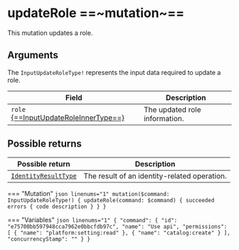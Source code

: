 # updateRole ==~mutation~==

This mutation updates a role.

## Arguments

The `InputUpdateRoleType!` represents the input data required to update a role.

| Field                                                                           | Description                                           |
|---------------------------------------------------------------------------------|-------------------------------------------------------|
| `role` [{==InputUpdateRoleInnerType==}](../Objects/InputUpdateRoleInnerType.md) | The updated role information.                         |


## Possible returns

| Possible return                                          	| Description                                     	|
|---------------------------------------------------------	|-------------------------------------------------	|
| [`IdentityResultType`](../Objects/IdentityResultType.md)  | The result of an identity-related operation.  	|


=== "Mutation"
    ```json linenums="1"
    mutation($command: InputUpdateRoleType!) {
    updateRole(command: $command) {
        succeeded
        errors {
        code
        description
        }
    }
    }
    ```

=== "Variables"
    ```json linenums="1"
    {
    "command": {
        "id": "e75700bb597948cca7962e0bbcfdb97c",
        "name": "Use api",
        "permissions": [
        {
            "name": "platform:setting:read"
        },
        {
            "name": "catalog:create"
        }
        ],
        "concurrencyStamp": ""
    }
    }
    ```
